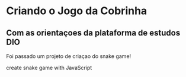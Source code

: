 # Criando o Jogo da Cobrinha
## Com as orientaçoes da plataforma de estudos DIO
<p>Foi passado um projeto de criaçao do snake game!</p>
create snake game with JavaScript
